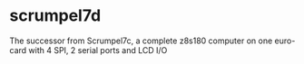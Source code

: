 # scrumpel7d
The successor from Scrumpel7c, a complete z8s180 computer on one euro-card with 4 SPI, 2 serial ports and LCD I/O

